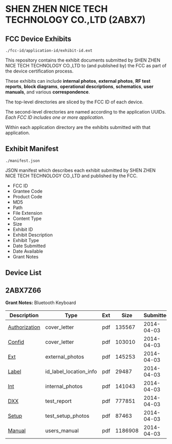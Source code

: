 # SHEN ZHEN NICE TECH TECHNOLOGY CO.,LTD (2ABX7)
## FCC Device Exhibits

```
./fcc-id/application-id/exhibit-id.ext
```

This repository contains the exhibit documents submitted by SHEN ZHEN NICE TECH TECHNOLOGY CO.,LTD to (and published by) the FCC as part of the device certification process.

These exhibits can include **internal photos**, **external photos**, **RF test reports**, **block diagrams**, **operational descriptions**, **schematics**, **user manuals**, and various **correspondence**.

The top-level directories are sliced by the FCC ID of each device.

The second-level directories are named according to the application UUIDs. *Each FCC ID includes one or more application.*

Within each application directory are the exhibits submitted with that application. 

## Exhibit Manifest

```
./manifest.json
```

JSON manifest which describes each exhibit submitted by SHEN ZHEN NICE TECH TECHNOLOGY CO.,LTD and published by the FCC.

- FCC ID
- Grantee Code
- Product Code
- MD5
- Path
- File Extension
- Content Type
- Size
- Exhibit ID
- Exhibit Description
- Exhibit Type
- Date Submitted
- Date Available
- Grant Notes

## Device List
## 2ABX7Z66
**Grant Notes:** Bluetooth Keyboard

| Description | Type | Ext | Size | Submitted | Available |
| ----------- | ---- | --- | ---- | --------- | --------- |
| [Authorization](2ABX7Z66/f5a21888aaf79bd1c7f10a278eeab274/2233188.pdf) | cover_letter | pdf | 135567 | 2014-04-03 | 2014-04-03 |
| [Confid](2ABX7Z66/f5a21888aaf79bd1c7f10a278eeab274/2233189.pdf) | cover_letter | pdf | 103010 | 2014-04-03 | 2014-04-03 |
| [Ext](2ABX7Z66/f5a21888aaf79bd1c7f10a278eeab274/2233190.pdf) | external_photos | pdf | 145253 | 2014-04-03 | 2014-04-03 |
| [Label](2ABX7Z66/f5a21888aaf79bd1c7f10a278eeab274/2233193.pdf) | id_label_location_info | pdf | 29487 | 2014-04-03 | 2014-04-03 |
| [Int](2ABX7Z66/f5a21888aaf79bd1c7f10a278eeab274/2233192.pdf) | internal_photos | pdf | 141043 | 2014-04-03 | 2014-04-03 |
| [DXX](2ABX7Z66/f5a21888aaf79bd1c7f10a278eeab274/2233191.pdf) | test_report | pdf | 777851 | 2014-04-03 | 2014-04-03 |
| [Setup](2ABX7Z66/f5a21888aaf79bd1c7f10a278eeab274/2233194.pdf) | test_setup_photos | pdf | 87463 | 2014-04-03 | 2014-04-03 |
| [Manual](2ABX7Z66/f5a21888aaf79bd1c7f10a278eeab274/2233195.pdf) | users_manual | pdf | 1186908 | 2014-04-03 | 2014-04-03 |
